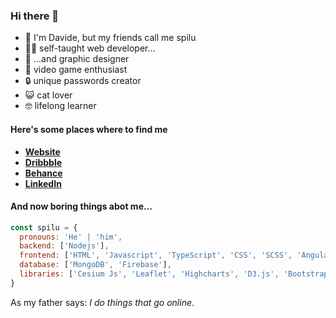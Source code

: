 ### Hi there 👋

- 🤙 I'm Davide, but my friends call me spilu
- 👨‍💻 self-taught web developer...
- 🎨 ...and graphic designer
- 👾 video game enthusiast
- 🔒 unique passwords creator
- 😺 cat lover
- 🤓 lifelong learner

#### Here's some places where to find me
* **[Website](https://daviderivolta.com)**
* **[Dribbble](https://dribbble.com/spilu)**
* **[Behance](https://behance.net/spilu)**
* **[LinkedIn](https://linkedin.com/in/davide-rivolta)**

#### And now boring things abot me...
```javascript
const spilu = {
  pronouns: 'He' | 'him',
  backend: ['Nodejs'],
  frontend: ['HTML', 'Javascript', 'TypeScript', 'CSS', 'SCSS', 'Angular', 'Web Components'],
  database: ['MongoDB', 'Firebase'],
  libraries: ['Cesium Js', 'Leaflet', 'Highcharts', 'D3.js', 'Bootstrap', 'Tailwind']
}
```
As my father says: *I do things that go online*.

<!--
**sp1lu/sp1lu** is a ✨ _special_ ✨ repository because its `README.md` (this file) appears on your GitHub profile.

Here are some ideas to get you started:

- 🔭 I’m currently working on ...
- 🌱 I’m currently learning ...
- 👯 I’m looking to collaborate on ...
- 🤔 I’m looking for help with ...
- 💬 Ask me about ...
- 📫 How to reach me: ...
- 😄 Pronouns: ...
- ⚡ Fun fact: ...
-->
